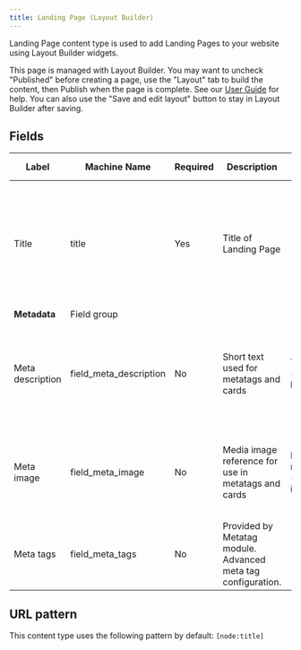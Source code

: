 ```yaml
---
title: Landing Page (Layout Builder)
---
```


Landing Page content type is used to add Landing Pages to your website using Layout Builder widgets.

This page is managed with Layout Builder. You may want to uncheck "Published" before creating a page, use the "Layout" tab to build the content, then Publish when the page is complete. See our [User Guide](../../user-documentation/layout-builder) for help. You can also use the "Save and edit layout" button to stay in Layout Builder after saving.

## Fields

| Label            | Machine Name           | Required | Description                                                                 | Field Settings                 | Notes                                                                                                                               |
| ---------------- | ---------------------- | -------- | --------------------------------------------------------------------------- | ------------------------------ | ----------------------------------------------------------------------------------------------------------------------------------- |
| Title            | title                  | Yes      | Title of Landing Page                                                       |                                | This is used as the administrative title and may also be displayed on the page, depending on your Layout Builder configuration. |
| **Metadata**     | Field group            |          |                                                                             |                                |                                                                                                                                     |
| Meta description | field_meta_description | No       | Short text used for metatags and cards                                      | Text (plain, long)             |  A brief and concise summary of the pages content that is a maximum of 160 characters in length.                             |
| Meta image       | field_meta_image       | No       | Media image reference for use in metatags and cards                         | Entity reference (Media image) |  Choose or upload an image to be used as a thumbnail for social sharing and preview cards.                                 |
| Meta tags        | field_meta_tags        | No       | Provided by Metatag module.  Advanced meta tag configuration.              |                                | This section should not be edited unless you are familiar with meta tags.                                                           |

## URL pattern

This content type uses the following pattern by default: `[node:title]`

